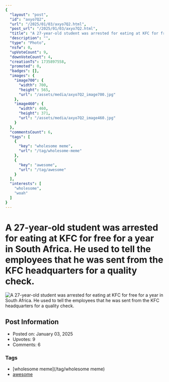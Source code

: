 ```yaml
---
{
  "layout": "post",
  "id": "axyo7Q2",
  "url": "/2025/01/03/axyo7Q2.html",
  "post_url": "/2025/01/03/axyo7Q2.html",
  "title": "A 27-year-old student was arrested for eating at KFC for free for a year in South Africa. He used to tell the employees that he was sent from the KFC headquarters for a quality check.",
  "description": "",
  "type": "Photo",
  "nsfw": 0,
  "upVoteCount": 9,
  "downVoteCount": 4,
  "creationTs": 1735897558,
  "promoted": 0,
  "badges": [],
  "images": {
    "image700": {
      "width": 700,
      "height": 565,
      "url": "/assets/media/axyo7Q2_image700.jpg"
    },
    "image460": {
      "width": 460,
      "height": 371,
      "url": "/assets/media/axyo7Q2_image460.jpg"
    }
  },
  "commentsCount": 6,
  "tags": [
    {
      "key": "wholesome meme",
      "url": "/tag/wholesome-meme"
    },
    {
      "key": "awesome",
      "url": "/tag/awesome"
    }
  ],
  "interests": [
    "wholesome",
    "woah"
  ]
}
---
```


# A 27-year-old student was arrested for eating at KFC for free for a year in South Africa. He used to tell the employees that he was sent from the KFC headquarters for a quality check.

![A 27-year-old student was arrested for eating at KFC for free for a year in South Africa. He used to tell the employees that he was sent from the KFC headquarters for a quality check.](/assets/media/axyo7Q2_image700.jpg)

## Post Information

- Posted on: January 03, 2025
- Upvotes: 9
- Comments: 6

### Tags

- [wholesome meme](/tag/wholesome meme)
- [awesome](/tag/awesome)
